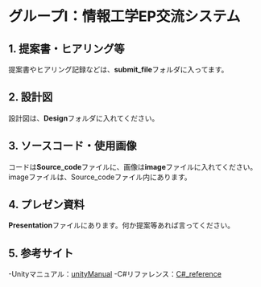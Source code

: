 # グループI：情報工学EP交流システム

## 1. 提案書・ヒアリング等
提案書やヒアリング記録などは、**submit_file**フォルダに入ってます。
## 2. 設計図
設計図は、**Design**フォルダに入れてください。
## 3. ソースコード・使用画像
コードは**Source_code**ファイルに、画像は**image**ファイルに入れてください。imageファイルは、Source_codeファイル内にあります。
## 4. プレゼン資料
**Presentation**ファイルにあります。何か提案等あれば言ってください。
## 5. 参考サイト
-Unityマニュアル：[unityManual](https://docs.unity3d.com/ja/current/Manual/index.html)
-C#リファレンス：[C#_reference](https://docs.microsoft.com/ja-jp/dotnet/csharp/language-reference/)

